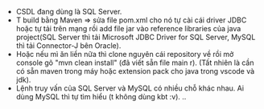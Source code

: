 - CSDL đang dùng là SQL Server.
- T build bằng Maven => sửa file pom.xml cho nó tự cài cái driver JDBC hoặc tự tải trên mạng rồi add file jar vào reference libraries của java project(SQL Server thì tải Microsoft JDBC Driver for SQL Server, MySQL thì tải Connector-J bên Oracle).
- Hoặc nếu mì ăn liền nữa thì clone nguyên cái repository về rồi mở console gõ "mvn clean install" (đã viết sẵn file main r). (Tất nhiên là cần có sẵn maven trong máy hoặc extension pack cho java trong vscode và jdk).
- Lệnh truy vấn của SQL Server và MySQL có nhiều chỗ khác nhau. Ai dùng MySQL thì tự tìm hiểu (t không dùng kbt :v).
  ..
